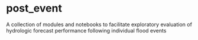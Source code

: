 # post_event
A collection of modules and notebooks to facilitate exploratory evaluation of hydrologic forecast performance following individual flood events
